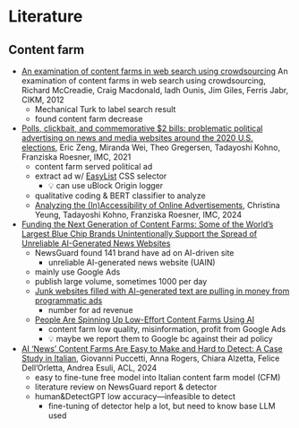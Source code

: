 # Literature

## Content farm

- [An examination of content farms in
    web search using
    crowdsourcing](https://dl.acm.org/doi/10.1145/2396761.2398689)
    An examination of content farms in web search using crowdsourcing,
    Richard McCreadie, Craig Macdonald, Iadh Ounis, Jim Giles, Ferris Jabr,
    CIKM, 2012
    - Mechanical Turk to label search result
    - found content farm decrease
- [Polls, clickbait, and commemorative $2 bills:
    problematic political advertising on news and
    media websites around the 2020 U.S.
    elections](https://dl.acm.org/doi/abs/10.1145/3487552.3487850), Eric Zeng,
    Miranda Wei, Theo Gregersen, Tadayoshi Kohno, Franziska Roesner, IMC, 2021
    - content farm served political ad
    - extract ad w/ [EasyList](https://easylist.to/) CSS selector
        - 💡 can use uBlock Origin logger
    - qualitative coding & BERT classifier to analyze
    - [Analyzing the (In)Accessibility of
        Online
        Advertisements](https://dl.acm.org/doi/abs/10.1145/3646547.3688427),
        Christina Yeung, Tadayoshi Kohno, Franziska Roesner, IMC, 2024
- [Funding the Next Generation of Content Farms: Some of
    the World’s Largest Blue Chip Brands Unintentionally Support the Spread of
    Unreliable AI-Generated News
    Websites](https://www.newsguardtech.com/misinformation-monitor/june-2023/)
    - NewsGuard found 141 brand have ad on AI-driven site
        - unreliable AI-generated news website (UAIN)
    - mainly use Google Ads
    - publish large volume, sometimes 1000 per day
    - [Junk websites filled with AI-generated text are pulling in money from
        programmatic
        ads](https://www.technologyreview.com/2023/06/26/1075504/junk-websites-filled-with-ai-generated-text-are-pulling-in-money-from-programmatic-ads/)
        - number for ad revenue
    - [People Are Spinning Up Low-Effort Content Farms Using
        AI](https://futurism.com/content-farms-ai)
        - content farm low quality, misinformation, profit from Google Ads
        - 💡 maybe we report them to Google bc against their ad policy
- [AI ‘News’ Content Farms Are Easy to Make and Hard to Detect:
    A Case Study in Italian](https://aclanthology.org/2024.acl-long.817/),
    Giovanni Puccetti, Anna Rogers, Chiara Alzetta, Felice Dell’Orletta,
    Andrea Esuli, ACL, 2024
    - easy to fine-tune free model into Italian content farm model (CFM)
    - literature review on NewsGuard report & detector
    - human&DetectGPT low accuracy—infeasible to detect
        - fine-tuning of detector help a lot, but need to know base LLM used
